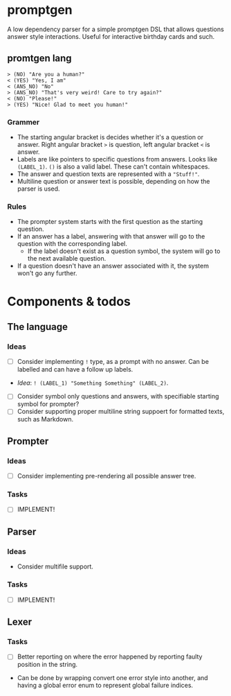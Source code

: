 # promptgen

A low dependency parser for a simple promptgen DSL that allows questions answer style interactions. Useful for interactive birthday cards and such.

## promtgen lang
```
> (NO) "Are you a human?"
< (YES) "Yes, I am"
< (ANS_NO) "No"
> (ANS_NO) "That's very weird! Care to try again?"
< (NO) "Please!"
> (YES) "Nice! Glad to meet you human!"
```

### Grammer
 - The starting angular bracket is decides whether it's a question or answer. Right angular bracket `>` is question, left angular bracket `<` is answer.
 - Labels are like pointers to specific questions from answers. Looks like `(LABEL_1)`. `()` is also a valid label. These can't contain whitespaces.
 - The answer and question texts are represented with a `"Stuff!"`. 
 - Multiline question or answer text is possible, depending on how the parser is used.

### Rules
 - The prompter system starts with the first question as the starting question.
 - If an answer has a label, answering with that answer will go to the question with the corresponding label.
    - If the label doesn't exist as a question symbol, the system will go to the next available question.
 - If a question doesn't have an answer associated with it, the system won't go any further.

# Components & todos
## The language
### Ideas
 - [ ] Consider implementing `!` type, as a prompt with no answer. Can be labelled and can have a follow up labels.
  - _Idea_: `! (LABEL_1) "Something Something" (LABEL_2)`.
 - [ ] Consider symbol only questions and answers, with specifiable starting symbol for prompter?
 - [ ] Consider supporting proper multiline string suppoert for formatted texts, such as Markdown.
## Prompter
### Ideas
 - [ ] Consider implementing pre-rendering all possible answer tree.
### Tasks
 - [ ] IMPLEMENT!
## Parser
### Ideas
 - Consider multifile support.
### Tasks
 - [ ] IMPLEMENT!
## Lexer
### Tasks
 - [ ] Better reporting on where the error happened by reporting faulty position in the string.
  - Can be done by wrapping convert one error style into another, and having a global error enum to represent global failure indices.